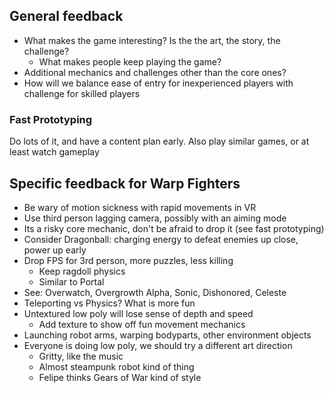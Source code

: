 ## General feedback
* What makes the game interesting? Is the the art, the story, the challenge?
  * What makes people keep playing the game?
* Additional mechanics and challenges other than the core ones?
* How will we balance ease of entry for inexperienced players with challenge for skilled players

### Fast Prototyping
Do lots of it, and have a content plan early. 
Also play similar games, or at least watch gameplay

## Specific feedback for Warp Fighters
* Be wary of motion sickness with rapid movements in VR
* Use third person lagging camera, possibly with an aiming mode
* Its a risky core mechanic, don't be afraid to drop it (see fast prototyping)
* Consider Dragonball: charging energy to defeat enemies up close, power up early
* Drop FPS for 3rd person, more puzzles, less killing
  * Keep ragdoll physics
  * Similar to Portal
* See: Overwatch, Overgrowth Alpha, Sonic, Dishonored, Celeste
* Teleporting vs Physics? What is more fun
* Untextured low poly will lose sense of depth and speed
  * Add texture to show off fun movement mechanics
* Launching robot arms, warping bodyparts, other environment objects
* Everyone is doing low poly, we should try a different art direction
  * Gritty, like the music
  * Almost steampunk robot kind of thing
  * Felipe thinks Gears of War kind of style
